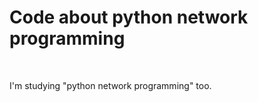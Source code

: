 <h1>Code about python network programming</h1>
<br>
<p>I'm studying "python network programming" too.</p>
